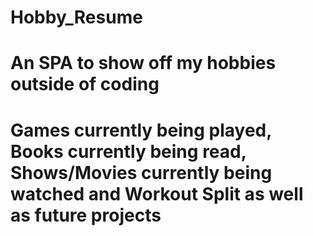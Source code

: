 # Hobby_Resume
# An SPA to show off my hobbies outside of coding
# Games currently being played, Books currently being read, Shows/Movies currently being watched and Workout Split as well as future projects